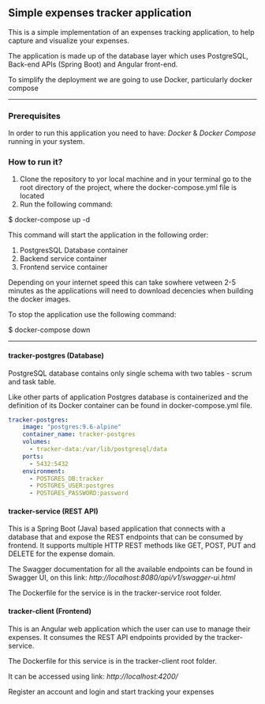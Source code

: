 ## Simple expenses tracker application

This is a simple implementation of an expenses tracking application, to help capture and visualize your expenses. 

The application is made up of the database layer which uses PostgreSQL, Back-end APIs (Spring Boot) and Angular front-end. 

To simplify the deployment we are going to use Docker, particularly docker compose

---

### Prerequisites

In order to run this application you need to have: *Docker* & *Docker Compose* running in your system. 

### How to run it?
1. Clone the repository to yor local machine and in your terminal go to the root directory of the project, where the docker-compose.yml file is located
2. Run the following command: 

$ docker-compose up -d

This command will start the application in the following order:
1. PostgresSQL Database container
2. Backend service container
3. Frontend service container

Depending on your internet speed this can take sowhere vetween 2-5 minutes as the applications will need to download decencies when building the docker images. 

To stop the application use the following command:  


$ docker-compose down


---

#### tracker-postgres (Database)

PostgreSQL database contains only single schema with two tables - scrum
and task table.

Like other parts of application Postgres database is containerized and
the definition of its Docker container can be found in
docker-compose.yml file.

```yml
tracker-postgres:
    image: "postgres:9.6-alpine"
    container_name: tracker-postgres
    volumes:
      - tracker-data:/var/lib/postgresql/data
    ports:
      - 5432:5432
    environment:
      - POSTGRES_DB:tracker
      - POSTGRES_USER:postgres
      - POSTGRES_PASSWORD:password
```


#### tracker-service (REST API)

This is a Spring Boot (Java) based application that connects with a
database that and expose the REST endpoints that can be consumed by
frontend. It supports multiple HTTP REST methods like GET, POST, PUT and
DELETE for the expense domain.

The Swagger documentation for all the available endpoints can be found in Swagger UI, on this link: 
*http://localhost:8080/api/v1/swagger-ui.html*

The Dockerfile for the service is in the tracker-service root folder.


#### tracker-client (Frontend)

This is an Angular web application which the user can use to manage their expenses. It consumes the REST API endpoints provided by
the tracker-service.

The Dockerfile for this service is in the tracker-client root folder.

It can be accessed using link: *http://localhost:4200/*

Register an account and login and start tracking your expenses